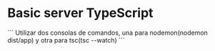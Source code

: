 # Basic server TypeScript

´´´ 
    Utilizar dos consolas de comandos, una para nodemon(nodemon dist/app)
    y otra para tsc(tsc --watch)
´´´